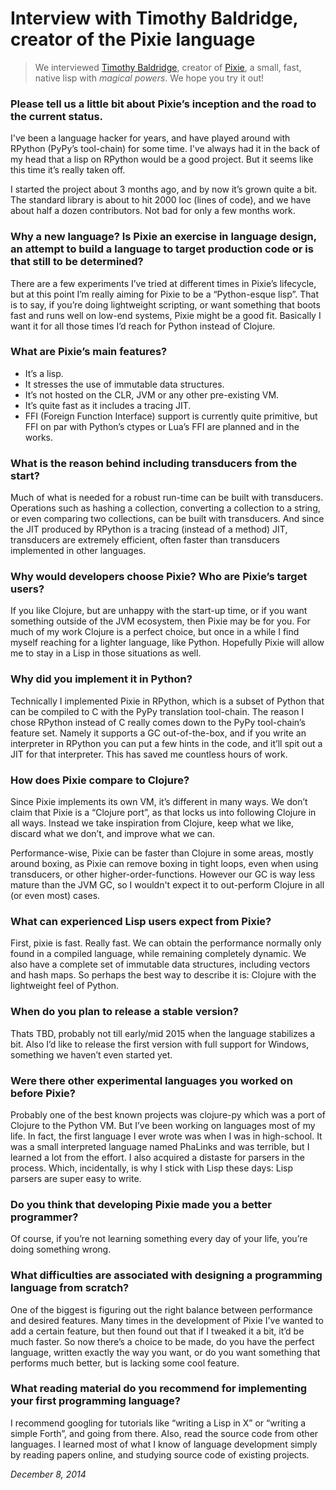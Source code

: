 # Interview with Timothy Baldridge, creator of the Pixie language

> We interviewed [Timothy Baldridge](https://twitter.com/timbaldridge), creator of [Pixie](https://github.com/pixie-lang/pixie), a small, fast, native lisp with _magical powers_. We hope you try it out!

### Please tell us a little bit about Pixie’s inception and the road to the current status.

I've been a language hacker for years, and have played around with RPython (PyPy’s tool-chain) for some time. I've always had it in the back of my head that a lisp on RPython would be a good project. But it seems like this time it’s really taken off.

I started the project about 3 months ago, and by now it’s grown quite a bit. The standard library is about to hit 2000 loc (lines of code), and we have about half a dozen contributors. Not bad for only a few months work.

### Why a new language? Is Pixie an exercise in language design, an attempt to build a language to target production code or is that still to be determined?

There are a few experiments I’ve tried at different times in Pixie’s lifecycle, but at this point I’m really aiming for Pixie to be a “Python-esque lisp”. That is to say, if you’re doing lightweight scripting, or want something that boots fast and runs well on low-end systems, Pixie might be a good fit. Basically I want it for all those times I’d reach for Python instead of Clojure.

### What are Pixie’s main features?

- It’s a lisp.
- It stresses the use of immutable data structures.
- It’s not hosted on the CLR, JVM or any other pre-existing VM.
- It’s quite fast as it includes a tracing JIT.
- FFI (Foreign Function Interface) support is currently quite primitive, but FFI on par with Python’s ctypes or Lua’s FFI are planned and in the works.

### What is the reason behind including transducers from the start?

Much of what is needed for a robust run-time can be built with transducers. Operations such as hashing a collection, converting a collection to a string, or even comparing two collections, can be built with transducers. And since the JIT produced by RPython is a tracing (instead of a method) JIT, transducers are extremely efficient, often faster than transducers implemented in other languages.

### Why would developers choose Pixie? Who are Pixie’s target users?

If you like Clojure, but are unhappy with the start-up time, or if you want something outside of the JVM ecosystem, then Pixie may be for you. For much of my work Clojure is a perfect choice, but once in a while I find myself reaching for a lighter language, like Python. Hopefully Pixie will allow me to stay in a Lisp in those situations as well.

### Why did you implement it in Python?

Technically I implemented Pixie in RPython, which is a subset of Python that can be compiled to C with the PyPy translation tool-chain. The reason I chose RPython instead of C really comes down to the PyPy tool-chain’s feature set. Namely it supports a GC out-of-the-box, and if you write an interpreter in RPython you can put a few hints in the code, and it’ll spit out a JIT for that interpreter. This has saved me countless hours of work.

### How does Pixie compare to Clojure?

Since Pixie implements its own VM, it’s different in many ways. We don’t claim that Pixie is a “Clojure port”, as that locks us into following Clojure in all ways. Instead we take inspiration from Clojure, keep what we like, discard what we don’t, and improve what we can.

Performance-wise, Pixie can be faster than Clojure in some areas, mostly around boxing, as Pixie can remove boxing in tight loops, even when using transducers, or other higher-order-functions. However our GC is way less mature than the JVM GC, so I wouldn't expect it to out-perform Clojure in all (or even most) cases.

### What can experienced Lisp users expect from Pixie?

First, pixie is fast. Really fast. We can obtain the performance normally only found in a compiled language, while remaining completely dynamic. We also have a complete set of immutable data structures, including vectors and hash maps. So perhaps the best way to describe it is: Clojure with the lightweight feel of Python.

### When do you plan to release a stable version?

Thats TBD, probably not till early/mid 2015 when the language stabilizes a bit. Also I’d like to release the first version with full support for Windows, something we haven’t even started yet.

### Were there other experimental languages you worked on before Pixie?

Probably one of the best known projects was clojure-py which was a port of Clojure to the Python VM. But I’ve been working on languages most of my life. In fact, the first language I ever wrote was when I was in high-school. It was a small interpreted language named PhaLinks and was terrible, but I learned a lot from the effort. I also acquired a distaste for parsers in the process. Which, incidentally, is why I stick with Lisp these days: Lisp parsers are super easy to write.

### Do you think that developing Pixie made you a better programmer?

Of course, if you’re not learning something every day of your life, you’re doing something wrong.

### What difficulties are associated with designing a programming language from scratch?

One of the biggest is figuring out the right balance between performance and desired features. Many times in the development of Pixie I've wanted to add a certain feature, but then found out that if I tweaked it a bit, it’d be much faster. So now there’s a choice to be made, do you have the perfect language, written exactly the way you want, or do you want something that performs much better, but is lacking some cool feature.

### What reading material do you recommend for implementing your first programming language?

I recommend googling for tutorials like “writing a Lisp in X” or “writing a simple Forth”, and going from there. Also, read the source code from other languages. I learned most of what I know of language development simply by reading papers online, and studying source code of existing projects.

_December 8, 2014_
